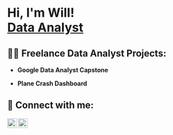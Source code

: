 <h1>Hi, I'm Will! <br/><a href="https://www.linkedin.com/in/will-pepper/">Data Analyst</a> </h1>

<h2>👨‍💻 Freelance Data Analyst Projects:</h2>

- <b>Google Data Analyst Capstone</b>

- <b>Plane Crash Dashboard </b>


<h2> 🤳 Connect with me:</h2>


[<img align="left" alt="JoshMadakor | LinkedIn" width="22px" src="https://cdn.jsdelivr.net/npm/simple-icons@v3/icons/linkedin.svg" />][linkedin]
[<img align="left" alt="JoshMadakor | Instagram" width="22px" src="https://cdn.jsdelivr.net/npm/simple-icons@v3/icons/instagram.svg" />][instagram]


[instagram]: https://www.instagram.com/willpepperr/
[linkedin]: https://www.linkedin.com/in/will-pepper/
